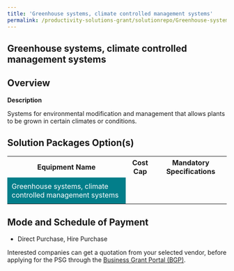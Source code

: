 ```yaml
---
title: 'Greenhouse systems, climate controlled management systems'
permalink: /productivity-solutions-grant/solutionrepo/Greenhouse-systems,-climate-controlled-management-systemsOrchid and Plant Nurseries
---
```


## Greenhouse systems, climate controlled management systems

## Overview

**Description**

Systems for environmental modification and management that allows plants to be grown in certain climates or conditions.

## Solution Packages Option(s)

<table>
<tr>
<th><b>Equipment Name</b></th>
<th><b>Cost Cap</b></th>
<th><b>Mandatory Specifications</b></th>
</tr>
<tr>
<td style='padding: 10px; background-color: #037E8A; color: #FFFFFF;'>Greenhouse systems, climate controlled management systems</td>
<td style='padding: 10px;'></td>
<td style='padding: 10px;'></td>
</tr>
</table>

## Mode and Schedule of Payment

 - Direct Purchase, Hire Purchase

Interested companies can get a quotation from your selected vendor, before applying for the PSG through the <a href='https://www.businessgrants.gov.sg/' target='_blank' rel='noopener'>Business Grant Portal (BGP)</a>.

<script src="/jquery/resize-tables.js"></script>

